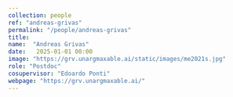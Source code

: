 ```yaml
---
collection: people
ref: "andreas-grivas"
permalink: "/people/andreas-grivas"
title: 
name:  "Andreas Grivas"
date:   2025-01-01 00:00
image: "https://grv.unargmaxable.ai/static/images/me2021s.jpg"
role: "Postdoc"
cosupervisor: "Edoardo Ponti"
webpage: "https://grv.unargmaxable.ai/"
---
```

